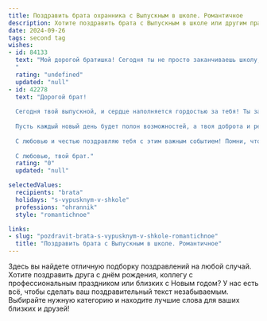 ```yaml
---
title: Поздравить брата охранника с Выпускным в школе. Романтичное
description: Хотите поздравить брата с Выпускным в школе или другим праздником? Наш ИИ создаст незабываемое поздравление, а вы обязательно выделитесь среди других.  
date: 2024-09-26
tags: second tag
wishes:
- id: 84133
  text: "Мой дорогой братишка! Сегодня ты не просто заканчиваешь школу, ты ступаешь на пороге новой, взрослой жизни, где тебя ждет нелёгкая, но благородная миссия защитника и хранителя.  Пусть твой путь охранника будет полон не только ответственности, но и романтики — романтики верности долгу,  мужества и преданности выбранному делу.  Пусть каждый твой день будет наполнен чувством гордости за себя и знанием, что ты надежная опора для тех, кто нуждается в твоей защите.  Я невероятно горжусь тобой, мой храбрый рыцарь! С выпускным!
  "
  rating: "undefined"
  updated: "null"
- id: 42278
  text: "Дорогой брат!
  
  Сегодня твой выпускной, и сердце наполняется гордостью за тебя! Ты завершил важный этап в своей жизни, и вот впереди открываются новые горизонты. Профессия охранника — это не просто работа, это призвание, где твоя сила и смелость помогут защищать тех, кто в этом нуждается.
  
  Пусть каждый новый день будет полон возможностей, а твоя доброта и решимость сделают мир немного лучше. Ты — настоящий герой, и я верю, что с твоей твердостью и волей на пути к мечтам не будет преград.
  
  С любовью и честью поздравляю тебя с этим важным событием! Помни, что я всегда рядом, готов поддержать тебя в любых начинаниях. Желаю тебе уверенности в каждом шаге и счастья в каждом миге!
  
  С любовью, твой брат."
  rating: "0"
  updated: "null"

selectedValues:
  recipients: "brata"
  holidays: "s-vypusknym-v-shkole"
  professions: "ohrannik"
  style: "romantichnoe"

links:
- slug: "pozdravit-brata-s-vypusknym-v-shkole-romantichnoe"
  title: "Поздравить брата с Выпускным в школе. Романтичное"
---
```


Здесь вы найдете отличную подборку поздравлений на любой случай. 
Хотите поздравить друга с днём рождения, коллегу с профессиональным праздником или близких с Новым годом? У нас есть всё, чтобы сделать ваш поздравительный текст незабываемым. Выбирайте нужную категорию и находите лучшие слова для ваших близких и друзей!
